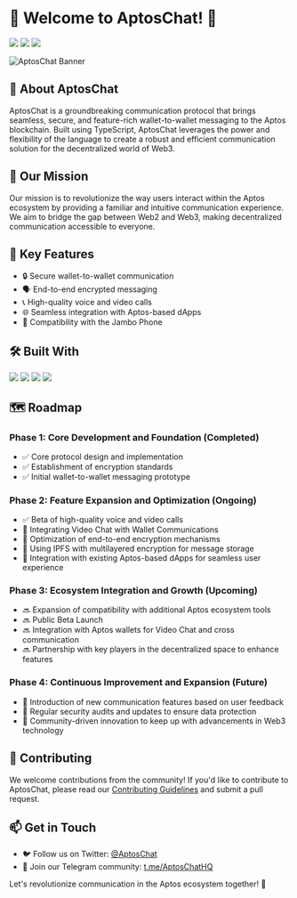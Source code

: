 # 🚀 Welcome to AptosChat! 💬

[![](https://img.shields.io/badge/GitHub-100000?style=for-the-badge&logo=github&logoColor=white)](https://github.com/AptosChat)
[![](https://img.shields.io/badge/Twitter-1DA1F2?style=for-the-badge&logo=twitter&logoColor=white)](https://twitter.com/AptosChat)
[![](https://img.shields.io/badge/Telegram-2CA5E0?style=for-the-badge&logo=telegram&logoColor=white)](https://t.me/AptosChatHQ)

![AptosChat Banner](https://i.imgur.com/your_banner_image_url.png)

## 🌟 About AptosChat

AptosChat is a groundbreaking communication protocol that brings seamless, secure, and feature-rich wallet-to-wallet messaging to the Aptos blockchain. Built using TypeScript, AptosChat leverages the power and flexibility of the language to create a robust and efficient communication solution for the decentralized world of Web3.

## 🎯 Our Mission

Our mission is to revolutionize the way users interact within the Aptos ecosystem by providing a familiar and intuitive communication experience. We aim to bridge the gap between Web2 and Web3, making decentralized communication accessible to everyone.

## 🔑 Key Features

- 🔒 Secure wallet-to-wallet communication
- 🗣️ End-to-end encrypted messaging
- 📞 High-quality voice and video calls
- 🌐 Seamless integration with Aptos-based dApps
- 📱 Compatibility with the Jambo Phone

## 🛠️ Built With

![](https://img.shields.io/badge/TypeScript-007ACC?style=for-the-badge&logo=typescript&logoColor=white)
![](https://img.shields.io/badge/Aptos-000000?style=for-the-badge&logo=aptos&logoColor=white)
![](https://img.shields.io/badge/Node.js-43853D?style=for-the-badge&logo=node.js&logoColor=white)
![](https://img.shields.io/badge/React-20232A?style=for-the-badge&logo=react&logoColor=61DAFB)

## 🗺️ Roadmap

### Phase 1: Core Development and Foundation (Completed)
- ✅ Core protocol design and implementation
- ✅ Establishment of encryption standards
- ✅ Initial wallet-to-wallet messaging prototype

### Phase 2: Feature Expansion and Optimization (Ongoing)
- ✅ Beta of high-quality voice and video calls
- 🚧 Integrating Video Chat with Wallet Communications
- 🚧 Optimization of end-to-end encryption mechanisms
- 🚧 Using IPFS with multilayered encryption for message storage
- 🚧 Integration with existing Aptos-based dApps for seamless user experience

### Phase 3: Ecosystem Integration and Growth (Upcoming)
- 🔜 Expansion of compatibility with additional Aptos ecosystem tools
- 🔜 Public Beta Launch 
- 🔜 Integration with Aptos wallets for Video Chat and cross communication
- 🔜 Partnership with key players in the decentralized space to enhance features

### Phase 4: Continuous Improvement and Expansion (Future)
- 🔮 Introduction of new communication features based on user feedback
- 🔮 Regular security audits and updates to ensure data protection
- 🔮 Community-driven innovation to keep up with advancements in Web3 technology


## 🤝 Contributing

We welcome contributions from the community! If you'd like to contribute to AptosChat, please read our [Contributing Guidelines](CONTRIBUTING.md) and submit a pull request.

## 📫 Get in Touch

- 🐦 Follow us on Twitter: [@AptosChat](https://twitter.com/AptosChat)
- 💬 Join our Telegram community: [t.me/AptosChatHQ](https://t.me/AptosChatHQ)

Let's revolutionize communication in the Aptos ecosystem together! 🚀
